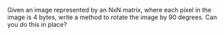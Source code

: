 Given an image represented by an NxN matrix, where each pixel in the image is
4 bytes, write a method to rotate the image by 90 degrees. Can you do this in
place?